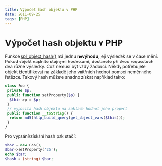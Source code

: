 ```yaml
---
title: Výpočet hash objektu v PHP
date: 2011-09-25
tags: [PHP]
---
```


# Výpočet hash objektu v PHP

Funkce [spl_object_hash()](http://php.net/manual/en/function.spl-object-hash.php)
má jednu **nevýhodu**, její výsledek se v čase mění. Pokud objekt naplníte
stejnými hodnotami, dostanete při dvou requestech dva různé výsledky. Což nemusí
být vždy žádoucí. Někdy potřebujete objekt identifikovat na základě jeho
vnitřních hodnot pomocí neměnného řetězce. Takový hash můžete snadno získat
například takto:

```php
class Foo {
 private $p;
 public function setProperty($p) {
  $this->p = $p;
 }
 // vypocita hash objektu na zaklade hodnot jeho propert
 public function __toString() {
  return md5(http_build_query(get_object_vars($this)));
 }
}
```

Pro vypsání/získání hash pak stačí:

```php
$bar = new Foo();
$bar->setProperty('25');
echo $bar;
$hash = (string) $bar;
```

